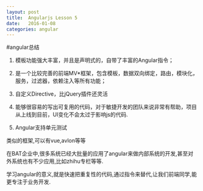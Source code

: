 ```yaml
---
layout: post
title:  Angularjs Lesson 5
date:   2016-01-08
categories: angular
---
```

#angular总结


1. 模板功能强大丰富，并且是声明式的，自带了丰富的Angular指令；

2. 是一个比较完善的前端MV*框架，包含模板，数据双向绑定，路由，模块化，服务，过滤器，依赖注入等所有功能；

3. 自定义Directive，比jQuery插件还灵活

4. 能够很容易的写出可复用的代码，对于敏捷开发的团队来说非常有帮助，项目从上线到目前，UI变化不会太过于影响js的代码.

5. Angular支持单元测试


类似的框架,可以有vue,avlon等等

在BAT企业中,很多系统已经大批量的应用了angular来做内部系统的开发,甚至对外系统也有不少应用,比如zhihu专栏等等.

学习angular的意义,就是快速把重复性的代码,通过指令来替代,让我们前端同学,能更专注于业务开发.

    
